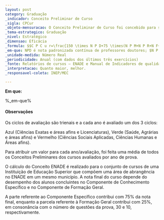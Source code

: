 ```yaml
---
layout: post
category: Graduação
_indicador: Conceito Preliminar de Curso
_sigla: CPCur
_objeto-mensuracao: O Conceito Preliminar de Curso foi concebido para ser um indicador prévio de qualidade dos cursos de graduação, anterior à avaliação in loco destinada à renovação de reconhecimento de curso. O CPC é baseado no desempenho dos alunos, desempenho do corpo docente e, por fim, na percepção dos alunos acerca da organização didático-pedagógica, à infraestrutura e às instalações físicas e referente às oportunidades de ampliação da formação acadêmica e profissional.
_tema-estrategico: Graduação
_nivel: Estratégico
_dimensao: Eficácia
_formula: $$C P C u r=\frac{150 \times N P D+75 \times(N P M+N P R+N F+N O)+350 \times N I D D+200 \times N C}{1000}$$
_em-que: NPD é nota padronizada contínua de professores doutores; $N P M$ é nota padronizada contínua de professores mestres; NPR é a nota padronizada contínua de professores com regime de dedicação integral ou parcial; $N F$ é a nota padronizada contínua de referente à Infraestrutura; NO é a nota padronizada contínua referente à organização didático-pedagógica; NIDD é a nota padronizada contínua do Indicador de Diferença entre o Desempenho Observado e o Esperado (IDD); e $N C$ éa nota padronizada contínua dos concluintes no ENADE.
_unidade-medida: Número Real
_periodicidade: Anual (com dados dos últimos três exercícios)
_fonte: Relatórios de cursos – ENADE e Manual de Indicadores de qualidade da Educação Superior 
_interpretacao: Quanto maior, melhor.
_responsavel-coleta: INEP/MEC

---
```




**Em que:**

%_em-que%



#### Observações

Os ciclos de avaliação são trienais e a cada ano é avaliado um dos 3 ciclos:

Azul (Ciências Exatas e áreas afins e Licenciaturas), Verde (Saúde, Agrárias e áreas afins) e Vermelho (Ciências Sociais Aplicadas, Ciências Humanas e Áreas afins).

Para atribuir um valor para cada ano/avaliação, foi feita uma média de todos os Conceitos Preliminares dos cursos avaliados por ano de prova.

O cálculo do Conceito ENADE é realizado para o conjunto de cursos de uma Instituição de Educação Superior que compõem uma área de abrangência no ENADE em um mesmo município. A nota final do curso depende do desempenho dos alunos concluintes no Componente de Conhecimento Específico e no Componente de Formação Geral.

A parte referente ao Componente Específico contribui com 75% da nota final, enquanto a parcela referente à Formação Geral contribui com 25%, em consonância com o número de questões da prova, 30 e 10, respectivamente.

